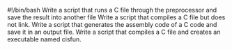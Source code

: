 #!/bin/bash
Write a script that runs a C file through the preprocessor and save the result into another file
Write a script that compiles a C file but does not link.
Write a script that generates the assembly code of a C code and save it in an output file.
Write a script that compiles a C file and creates an executable named cisfun.
